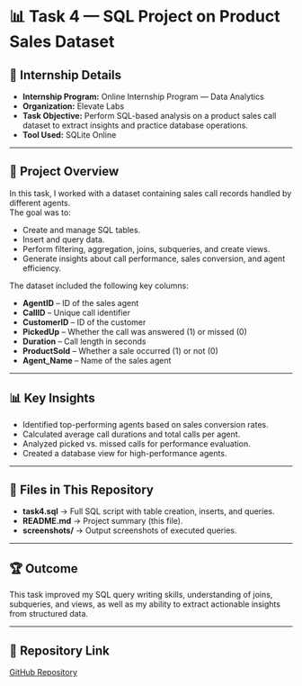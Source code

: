 # 📊 Task 4 — SQL Project on Product Sales Dataset

## 📌 Internship Details
- **Internship Program:** Online Internship Program — Data Analytics
- **Organization:** Elevate Labs
- **Task Objective:** Perform SQL-based analysis on a product sales call dataset to extract insights and practice database operations.
- **Tool Used:** SQLite Online

---

## 📂 Project Overview
In this task, I worked with a dataset containing sales call records handled by different agents.  
The goal was to:
- Create and manage SQL tables.
- Insert and query data.
- Perform filtering, aggregation, joins, subqueries, and create views.
- Generate insights about call performance, sales conversion, and agent efficiency.

The dataset included the following key columns:
- **AgentID** – ID of the sales agent
- **CallID** – Unique call identifier
- **CustomerID** – ID of the customer
- **PickedUp** – Whether the call was answered (1) or missed (0)
- **Duration** – Call length in seconds
- **ProductSold** – Whether a sale occurred (1) or not (0)
- **Agent_Name** – Name of the sales agent

---

## 📊 Key Insights
- Identified top-performing agents based on sales conversion rates.
- Calculated average call durations and total calls per agent.
- Analyzed picked vs. missed calls for performance evaluation.
- Created a database view for high-performance agents.

---

## 📎 Files in This Repository
- **task4.sql** → Full SQL script with table creation, inserts, and queries.
- **README.md** → Project summary (this file).
- **screenshots/** → Output screenshots of executed queries.

---

## 🏆 Outcome
This task improved my SQL query writing skills, understanding of joins, subqueries, and views, as well as my ability to extract actionable insights from structured data.

---

## 🔗 Repository Link
[GitHub Repository](Add_Your_Repo_Link_Here)
